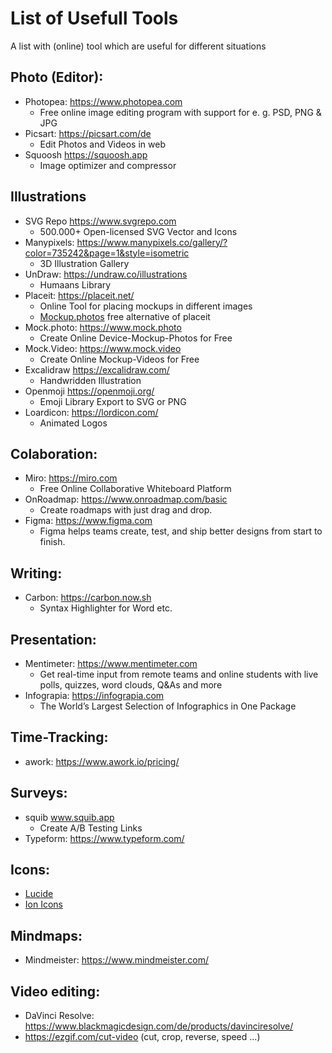 # List of Usefull Tools
A list with (online) tool which are useful for different situations

## Photo (Editor):
- Photopea: https://www.photopea.com
  - Free online image editing program with support for e. g. PSD, PNG & JPG 
- Picsart: https://picsart.com/de
  - Edit Photos and Videos in web
- Squoosh https://squoosh.app
  - Image optimizer and compressor   
  
## Illustrations
- SVG Repo https://www.svgrepo.com
  - 500.000+ Open-licensed SVG Vector and Icons
- Manypixels: https://www.manypixels.co/gallery/?color=735242&page=1&style=isometric
  - 3D Illustration Gallery
- UnDraw: https://undraw.co/illustrations
  - Humaans Library
- Placeit: https://placeit.net/
  - Online Tool for placing mockups in different images
  - [Mockup.photos](https://mockup.photos/) free alternative of placeit
- Mock.photo: https://www.mock.photo
  - Create Online Device-Mockup-Photos for Free
- Mock.Video: https://www.mock.video
  - Create Online Mockup-Videos for Free
- Excalidraw https://excalidraw.com/
  - Handwridden Illustration
- Openmoji https://openmoji.org/
  - Emoji Library Export to SVG or PNG  
- Loardicon: https://lordicon.com/
  - Animated Logos

## Colaboration:
- Miro: https://miro.com
  - Free Online Collaborative Whiteboard Platform
- OnRoadmap: https://www.onroadmap.com/basic
  - Create roadmaps with just drag and drop.
- Figma: https://www.figma.com
  - Figma helps teams create, test, and ship better designs from start to finish. 
  
## Writing:
- Carbon: https://carbon.now.sh
  - Syntax Highlighter for Word etc.

## Presentation: 
- Mentimeter: https://www.mentimeter.com
  - Get real-time input from remote teams and online students with live polls, quizzes, word clouds, Q&As and more
- Infograpia: https://infograpia.com
  - The World’s Largest Selection of Infographics in One Package

## Time-Tracking:
- awork: https://www.awork.io/pricing/

## Surveys:
- squib www.squib.app
  - Create A/B Testing Links
- Typeform: https://www.typeform.com/

## Icons:
- [Lucide](https://lucide.dev/)
- [Ion Icons](https://ionic.io/ionicons)

## Mindmaps:
- Mindmeister: https://www.mindmeister.com/

## Video editing:
- DaVinci Resolve: https://www.blackmagicdesign.com/de/products/davinciresolve/
- https://ezgif.com/cut-video (cut, crop, reverse, speed ...)
